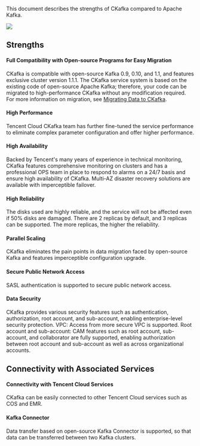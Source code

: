 This document describes the strengths of CKafka compared to Apache Kafka. 

![](https://main.qcloudimg.com/raw/61afe09bf008596f235e750a6c31854d.png)

## Strengths
#### Full Compatibility with Open-source Programs for Easy Migration
CKafka is compatible with open-source Kafka 0.9, 0.10, and 1.1, and features exclusive cluster version 1.1.1.
The CKafka service system is based on the existing code of open-source Apache Kafka; therefore, your code can be migrated to high-performance CKafka without any modification required. For more information on migration, see [Migrating Data to CKafka](https://intl.cloud.tencent.com/document/product/597/17272).

#### High Performance
Tencent Cloud CKafka team has further fine-tuned the service performance to eliminate complex parameter configuration and offer higher performance.

#### High Availability
Backed by Tencent's many years of experience in technical monitoring, CKafka features comprehensive monitoring on clusters and has a professional OPS team in place to respond to alarms on a 24/7 basis and ensure high availability of CKafka.
Multi-AZ disaster recovery solutions are available with imperceptible failover.

#### High Reliability
The disks used are highly reliable, and the service will not be affected even if 50% disks are damaged.
There are 2 replicas by default, and 3 replicas can be supported. The more replicas, the higher the reliability.

#### Parallel Scaling
CKafka eliminates the pain points in data migration faced by open-source Kafka and features imperceptible configuration upgrade.

#### Secure Public Network Access
SASL authentication is supported to secure public network access.

#### Data Security
CKafka provides various security features such as authentication, authorization, root account, and sub-account, enabling enterprise-level security protection.
VPC: Access from more secure VPC is supported.
Root account and sub-account: CAM features such as root account, sub-account, and collaborator are fully supported, enabling authorization between root account and sub-account as well as across organizational accounts.

## Connectivity with Associated Services
#### Connectivity with Tencent Cloud Services
CKafka can be easily connected to other Tencent Cloud services such as COS and EMR.
#### Kafka Connector
Data transfer based on open-source Kafka Connector is supported, so that data can be transferred between two Kafka clusters.
